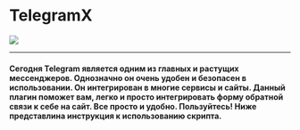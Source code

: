 TelegramX
=============

![](https://i.ibb.co/hfVzH9m/Artboard.jpg)

---

#### Сегодня Telegram является одним из главных и растущих мессенджеров. Однозначно он очень удобен и безопасен в использовании. Он интегрирован в многие сервисы и сайты. Данный плагин поможет вам, легко и просто интегрировать форму обратной связи к себе на сайт. Все просто и удобно. Пользуйтесь!  Ниже представлина инструкция к использованию скрипта.
